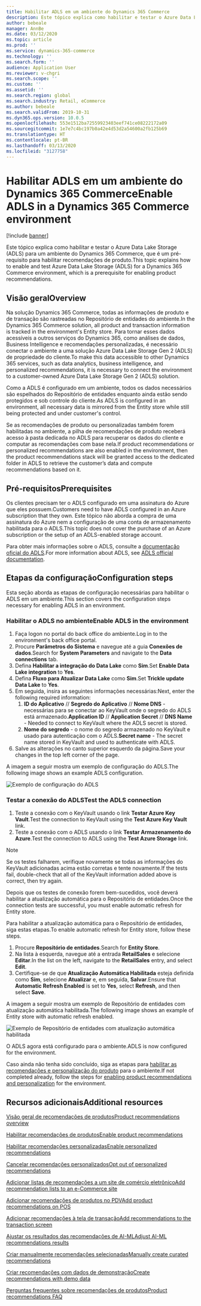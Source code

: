 ```yaml
---
title: Habilitar ADLS em um ambiente do Dynamics 365 Commerce
description: Este tópico explica como habilitar e testar o Azure Data Lake Storage (ADLS) para um ambiente do Dynamics 365 Commerce, que é um pré-requisito para habilitar recomendações de produto.
author: bebeale
manager: AnnBe
ms.date: 03/12/2020
ms.topic: article
ms.prod: ''
ms.service: dynamics-365-commerce
ms.technology: ''
ms.search.form: ''
audience: Application User
ms.reviewer: v-chgri
ms.search.scope: ''
ms.custom: ''
ms.assetid: ''
ms.search.region: global
ms.search.industry: Retail, eCommerce
ms.author: bebeale
ms.search.validFrom: 2019-10-31
ms.dyn365.ops.version: 10.0.5
ms.openlocfilehash: 553e1512ba72559923403eef741ce08222172a09
ms.sourcegitcommit: 1e7e7c4bc197b0a42e4d53d2a54600a2fb125b69
ms.translationtype: HT
ms.contentlocale: pt-BR
ms.lasthandoff: 03/13/2020
ms.locfileid: "3127758"
---
```

# <a name="enable-adls-in-a-dynamics-365-commerce-environment"></a><span data-ttu-id="47cce-103">Habilitar ADLS em um ambiente do Dynamics 365 Commerce</span><span class="sxs-lookup"><span data-stu-id="47cce-103">Enable ADLS in a Dynamics 365 Commerce environment</span></span>

[!include [banner](includes/banner.md)]

<span data-ttu-id="47cce-104">Este tópico explica como habilitar e testar o Azure Data Lake Storage (ADLS) para um ambiente do Dynamics 365 Commerce, que é um pré-requisito para habilitar recomendações de produto.</span><span class="sxs-lookup"><span data-stu-id="47cce-104">This topic explains how to enable and test Azure Data Lake Storage (ADLS) for a Dynamics 365 Commerce environment, which is a prerequisite for enabling product recommendations.</span></span>

## <a name="overview"></a><span data-ttu-id="47cce-105">Visão geral</span><span class="sxs-lookup"><span data-stu-id="47cce-105">Overview</span></span>

<span data-ttu-id="47cce-106">Na solução Dynamics 365 Commerce, todas as informações de produto e de transação são rastreadas no Repositório de entidades do ambiente.</span><span class="sxs-lookup"><span data-stu-id="47cce-106">In the Dynamics 365 Commerce solution, all product and transaction information is tracked in the environment's Entity store.</span></span> <span data-ttu-id="47cce-107">Para tornar esses dados acessíveis a outros serviços do Dynamics 365, como análises de dados, Business Intelligence e recomendações personalizadas, é necessário conectar o ambiente a uma solução Azure Data Lake Storage Gen 2 (ADLS) de propriedade do cliente.</span><span class="sxs-lookup"><span data-stu-id="47cce-107">To make this data accessible to other Dynamics 365 services, such as data analytics, business intelligence, and personalized recommendations, it is necessary to connect the environment to a customer-owned Azure Data Lake Storage Gen 2 (ADLS) solution.</span></span>

<span data-ttu-id="47cce-108">Como a ADLS é configurado em um ambiente, todos os dados necessários são espelhados do Repositório de entidades enquanto ainda estão sendo protegidos e sob controle do cliente.</span><span class="sxs-lookup"><span data-stu-id="47cce-108">As ADLS is configured in an environment, all necessary data is mirrored from the Entity store while still being protected and under customer's control.</span></span>

<span data-ttu-id="47cce-109">Se as recomendações de produto ou personalizadas também forem habilitadas no ambiente, a pilha de recomendações de produto receberá acesso à pasta dedicada no ADLS para recuperar os dados do cliente e computar as recomendações com base nela.</span><span class="sxs-lookup"><span data-stu-id="47cce-109">If product recommendations or personalized recommendations are also enabled in the environment, then the product recommendations stack will be granted access to the dedicated folder in ADLS to retrieve the customer’s data and compute recommendations based on it.</span></span>

## <a name="prerequisites"></a><span data-ttu-id="47cce-110">Pré-requisitos</span><span class="sxs-lookup"><span data-stu-id="47cce-110">Prerequisites</span></span>

<span data-ttu-id="47cce-111">Os clientes precisam ter o ADLS configurado em uma assinatura do Azure que eles possuem.</span><span class="sxs-lookup"><span data-stu-id="47cce-111">Customers need to have ADLS configured in an Azure subscription that they own.</span></span> <span data-ttu-id="47cce-112">Este tópico não aborda a compra de uma assinatura do Azure nem a configuração de uma conta de armazenamento habilitada para o ADLS.</span><span class="sxs-lookup"><span data-stu-id="47cce-112">This topic does not cover the purchase of an Azure subscription or the setup of an ADLS-enabled storage account.</span></span>

<span data-ttu-id="47cce-113">Para obter mais informações sobre o ADLS, consulte a [documentação oficial do ADLS](https://azure.microsoft.com/pricing/details/storage/data-lake).</span><span class="sxs-lookup"><span data-stu-id="47cce-113">For more information about ADLS, see [ADLS official documentation](https://azure.microsoft.com/pricing/details/storage/data-lake).</span></span>
  
## <a name="configuration-steps"></a><span data-ttu-id="47cce-114">Etapas da configuração</span><span class="sxs-lookup"><span data-stu-id="47cce-114">Configuration steps</span></span>

<span data-ttu-id="47cce-115">Esta seção aborda as etapas de configuração necessárias para habilitar o ADLS em um ambiente.</span><span class="sxs-lookup"><span data-stu-id="47cce-115">This section covers the configuration steps necessary for enabling ADLS in an environment.</span></span>

### <a name="enable-adls-in-the-environment"></a><span data-ttu-id="47cce-116">Habilitar o ADLS no ambiente</span><span class="sxs-lookup"><span data-stu-id="47cce-116">Enable ADLS in the environment</span></span>

1. <span data-ttu-id="47cce-117">Faça logon no portal do back office do ambiente.</span><span class="sxs-lookup"><span data-stu-id="47cce-117">Log in to the environment's back office portal.</span></span>
1. <span data-ttu-id="47cce-118">Procure **Parâmetros do Sistema** e navegue até a guia **Conexões de dados**.</span><span class="sxs-lookup"><span data-stu-id="47cce-118">Search for **System Parameters** and navigate to the **Data connections** tab.</span></span> 
1. <span data-ttu-id="47cce-119">Defina **Habilitar a integração do Data Lake** como **Sim**.</span><span class="sxs-lookup"><span data-stu-id="47cce-119">Set **Enable Data Lake integration** to **Yes**.</span></span>
1. <span data-ttu-id="47cce-120">Defina **Fluxo para Atualizar Data Lake** como **Sim**.</span><span class="sxs-lookup"><span data-stu-id="47cce-120">Set **Trickle update Data Lake** to **Yes**.</span></span>
1. <span data-ttu-id="47cce-121">Em seguida, insira as seguintes informações necessárias:</span><span class="sxs-lookup"><span data-stu-id="47cce-121">Next, enter the following required information:</span></span>
    1. <span data-ttu-id="47cce-122">**ID do Aplicativo** // **Segredo do Aplicativo** // **Nome DNS** - necessárias para se conectar ao KeyVault onde o segredo do ADLS está armazenado.</span><span class="sxs-lookup"><span data-stu-id="47cce-122">**Application ID** // **Application Secret** // **DNS Name** - Needed to connect to KeyVault where the ADLS secret is stored.</span></span>
    1. <span data-ttu-id="47cce-123">**Nome do segredo** - o nome do segredo armazenado no KeyVault e usado para autenticação com o ADLS.</span><span class="sxs-lookup"><span data-stu-id="47cce-123">**Secret name** - The secret name stored in KeyVault and used to authenticate with ADLS.</span></span>
1. <span data-ttu-id="47cce-124">Salve as alterações no canto superior esquerdo da página.</span><span class="sxs-lookup"><span data-stu-id="47cce-124">Save your changes in the top left corner of the page.</span></span>

<span data-ttu-id="47cce-125">A imagem a seguir mostra um exemplo de configuração do ADLS.</span><span class="sxs-lookup"><span data-stu-id="47cce-125">The following image shows an example ADLS configuration.</span></span>

![Exemplo de configuração do ADLS](./media/exampleADLSConfig1.png)

### <a name="test-the-adls-connection"></a><span data-ttu-id="47cce-127">Testar a conexão do ADLS</span><span class="sxs-lookup"><span data-stu-id="47cce-127">Test the ADLS connection</span></span>

1. <span data-ttu-id="47cce-128">Teste a conexão com o KeyVault usando o link **Testar Azure Key Vault**.</span><span class="sxs-lookup"><span data-stu-id="47cce-128">Test the connection to KeyVault using the **Test Azure Key Vault** link.</span></span>
1. <span data-ttu-id="47cce-129">Teste a conexão com o ADLS usando o link **Testar Armazenamento do Azure**.</span><span class="sxs-lookup"><span data-stu-id="47cce-129">Test the connection to ADLS using the **Test Azure Storage** link.</span></span>

> [!NOTE]
> <span data-ttu-id="47cce-130">Se os testes falharem, verifique novamente se todas as informações do KeyVault adicionadas acima estão corretas e tente novamente.</span><span class="sxs-lookup"><span data-stu-id="47cce-130">If the tests fail, double-check that all of the KeyVault information added above is correct, then try again.</span></span>

<span data-ttu-id="47cce-131">Depois que os testes de conexão forem bem-sucedidos, você deverá habilitar a atualização automática para o Repositório de entidades.</span><span class="sxs-lookup"><span data-stu-id="47cce-131">Once the connection tests are successful, you must enable automatic refresh for Entity store.</span></span>

<span data-ttu-id="47cce-132">Para habilitar a atualização automática para o Repositório de entidades, siga estas etapas.</span><span class="sxs-lookup"><span data-stu-id="47cce-132">To enable automatic refresh for Entity store, follow these steps.</span></span>

1. <span data-ttu-id="47cce-133">Procure **Repositório de entidades**.</span><span class="sxs-lookup"><span data-stu-id="47cce-133">Search for **Entity Store**.</span></span>
1. <span data-ttu-id="47cce-134">Na lista à esquerda, navegue até a entrada **RetailSales** e selecione **Editar**.</span><span class="sxs-lookup"><span data-stu-id="47cce-134">In the list on the left, navigate to the **RetailSales** entry, and select **Edit**.</span></span>
1. <span data-ttu-id="47cce-135">Certifique-se de que **Atualização Automática Habilitada** esteja definida como **Sim**, selecione **Atualizar** e, em seguida, **Salvar**.</span><span class="sxs-lookup"><span data-stu-id="47cce-135">Ensure that **Automatic Refresh Enabled** is set to **Yes**, select **Refresh**, and then select **Save**.</span></span>

<span data-ttu-id="47cce-136">A imagem a seguir mostra um exemplo de Repositório de entidades com atualização automática habilitada.</span><span class="sxs-lookup"><span data-stu-id="47cce-136">The following image shows an example of Entity store with automatic refresh enabled.</span></span>

![Exemplo de Repositório de entidades com atualização automática habilitada](./media/exampleADLSConfig2.png)

<span data-ttu-id="47cce-138">O ADLS agora está configurado para o ambiente.</span><span class="sxs-lookup"><span data-stu-id="47cce-138">ADLS is now configured for the environment.</span></span> 

<span data-ttu-id="47cce-139">Caso ainda não tenha sido concluído, siga as etapas para [habilitar as recomendações e personalização do produto](enable-product-recommendations.md) para o ambiente.</span><span class="sxs-lookup"><span data-stu-id="47cce-139">If not completed already, follow the steps for [enabling product recommendations and personalization](enable-product-recommendations.md) for the environment.</span></span>

## <a name="additional-resources"></a><span data-ttu-id="47cce-140">Recursos adicionais</span><span class="sxs-lookup"><span data-stu-id="47cce-140">Additional resources</span></span>

[<span data-ttu-id="47cce-141">Visão geral de recomendações de produtos</span><span class="sxs-lookup"><span data-stu-id="47cce-141">Product recommendations overview</span></span>](product-recommendations.md)

[<span data-ttu-id="47cce-142">Habilitar recomendações de produtos</span><span class="sxs-lookup"><span data-stu-id="47cce-142">Enable product recommendations</span></span>](enable-product-recommendations.md)

[<span data-ttu-id="47cce-143">Habilitar recomendações personalizadas</span><span class="sxs-lookup"><span data-stu-id="47cce-143">Enable personalized recommendations</span></span>](personalized-recommendations.md)

[<span data-ttu-id="47cce-144">Cancelar recomendações personalizados</span><span class="sxs-lookup"><span data-stu-id="47cce-144">Opt out of personalized recommendations</span></span>](personalization-gdpr.md)

[<span data-ttu-id="47cce-145">Adicionar listas de recomendações a um site de comércio eletrônico</span><span class="sxs-lookup"><span data-stu-id="47cce-145">Add recommendation lists to an e-Commerce site</span></span>](add-reco-list-to-page.md)

[<span data-ttu-id="47cce-146">Adicionar recomendações de produtos no PDV</span><span class="sxs-lookup"><span data-stu-id="47cce-146">Add product recommendations on POS</span></span>](product.md)

[<span data-ttu-id="47cce-147">Adicionar recomendações à tela de transação</span><span class="sxs-lookup"><span data-stu-id="47cce-147">Add recommendations to the transaction screen</span></span>](add-recommendations-control-pos-screen.md)

[<span data-ttu-id="47cce-148">Ajustar os resultados das recomendações de AI-ML</span><span class="sxs-lookup"><span data-stu-id="47cce-148">Adjust AI-ML recommendations results</span></span>](modify-product-recommendation-results.md)

[<span data-ttu-id="47cce-149">Criar manualmente recomendações selecionadas</span><span class="sxs-lookup"><span data-stu-id="47cce-149">Manually create curated recommendations</span></span>](create-editorial-recommendation-lists.md)

[<span data-ttu-id="47cce-150">Criar recomendações com dados de demonstração</span><span class="sxs-lookup"><span data-stu-id="47cce-150">Create recommendations with demo data</span></span>](product-recommendations-demo-data.md)

[<span data-ttu-id="47cce-151">Perguntas frequentes sobre recomendações de produtos</span><span class="sxs-lookup"><span data-stu-id="47cce-151">Product recommendations FAQ</span></span>](faq-recommendations.md)


